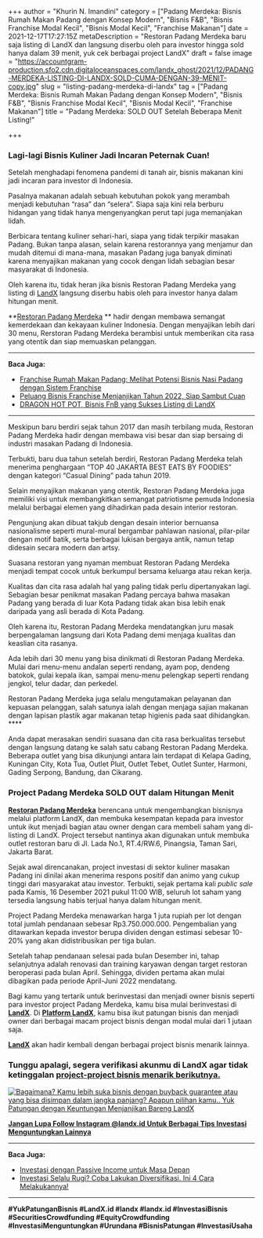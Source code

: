 +++
author = "Khurin N. Imandini"
category = ["Padang Merdeka: Bisnis Rumah Makan Padang dengan Konsep Modern", "Bisnis F&B", "Bisnis Franchise Modal Kecil", "Bisnis Modal Kecil", "Franchise Makanan"]
date = 2021-12-17T17:27:15Z
metaDescription = "Restoran Padang Merdeka baru saja listing di LandX dan langsung diserbu oleh para investor hingga sold hanya dalam 39 menit, yuk cek berbagai project LandX"
draft = false
image = "https://accountgram-production.sfo2.cdn.digitaloceanspaces.com/landx_ghost/2021/12/PADANG-MERDEKA-LISTING-DI-LANDX-SOLD-CUMA-DENGAN-39-MENIT-copy.jpg"
slug = "listing-padang-merdeka-di-landx"
tag = ["Padang Merdeka: Bisnis Rumah Makan Padang dengan Konsep Modern", "Bisnis F&B", "Bisnis Franchise Modal Kecil", "Bisnis Modal Kecil", "Franchise Makanan"]
title = "Padang Merdeka: SOLD OUT Setelah Beberapa Menit Listing!"

+++


### Lagi-lagi Bisnis Kuliner Jadi Incaran Peternak Cuan!

Setelah menghadapi fenomena pandemi di tanah air, bisnis makanan kini jadi incaran para investor di Indonesia.

Pasalnya makanan adalah sebuah kebutuhan pokok yang merambah menjadi kebutuhan “rasa” dan “selera”. Siapa saja kini rela berburu hidangan yang tidak hanya mengenyangkan perut tapi juga memanjakan lidah.

Berbicara tentang kuliner sehari-hari, siapa yang tidak terpikir masakan Padang. Bukan tanpa alasan, selain karena restorannya yang menjamur dan mudah ditemui di mana-mana, masakan Padang juga banyak diminati karena menyajikan makanan yang cocok dengan lidah sebagian besar masyarakat di Indonesia.

Oleh karena itu, tidak heran jika bisnis Restoran Padang Merdeka yang listing di [LandX](https://landx.id/) langsung diserbu habis oleh para investor hanya dalam hitungan menit.

**[Restoran Padang Merdeka](https://landx.id/project/#/pmbb) ** hadir dengan membawa semangat kemerdekaan dan kekayaan kuliner Indonesia. Dengan menyajikan lebih dari 30 menu, Rerstoran Padang Merdeka berambisi untuk memberikan cita rasa yang otentik dan siap memuaskan pelanggan.

---

**Baca Juga:**

* [Franchise Rumah Makan Padang: Melihat Potensi Bisnis Nasi Padang dengan Sistem Franchise](https://landx.id/blog/membangun-bisnis-rumah-makan-padang-dengan-sistem-franchise/)
* [Peluang Bisnis Franchise Menjanjikan Tahun 2022, Siap Sambut Cuan](https://landx.id/blog/peluang-bisnis-franchise-terbaik-di-tahun-2022/)
* [DRAGON HOT POT, Bisnis FnB yang Sukses Listing di LandX](https://landx.id/blog/dragon-hot-pot-bisnis-fnb-yang-sukses-listing-di-landx/)

---

Meskipun baru berdiri sejak tahun 2017 dan masih terbilang muda, Restoran Padang Merdeka hadir dengan membawa visi besar dan siap bersaing di industri masakan Padang di Indonesia.

Terbukti, baru dua tahun setelah berdiri, Restoran Padang Merdeka telah menerima penghargaan “TOP 40 JAKARTA BEST EATS BY FOODIES” dengan kategori “Casual Dining” pada tahun 2019.

Selain menyajikan makanan yang otentik, Restoran Padang Merdeka juga memiliki visi untuk membangkitkan semangat patriotisme pemuda Indonesia melalui berbagai elemen yang dihadirkan pada desain interior restoran.

Pengunjung akan dibuat takjub dengan desain interior bernuansa nasionalisme seperti mural-mural bergambar pahlawan nasional, pilar-pilar dengan motif batik, serta berbagai lukisan bergaya antik, namun tetap didesain secara modern dan artsy.

Suasana restoran yang nyaman membuat Restoran Padang Merdeka menjadi tempat cocok untuk berkumpul bersama keluarga atau rekan kerja.

Kualitas dan cita rasa adalah hal yang paling tidak perlu dipertanyakan lagi. Sebagian besar penikmat masakan Padang percaya bahwa masakan Padang yang berada di luar Kota Padang tidak akan bisa lebih enak daripada yang asli berada di Kota Padang.

Oleh karena itu, Restoran Padang Merdeka mendatangkan juru masak berpengalaman langsung dari Kota Padang demi menjaga kualitas dan keaslian cita rasanya.

Ada lebih dari 30 menu yang bisa dinikmati di Restoran Padang Merdeka. Mulai dari menu-menu andalan seperti rendang, ayam pop, dendeng batokok, gulai kepala ikan, sampai menu-menu pelengkap seperti rendang jengkol, telur dadar, dan perkedel.

Restoran Padang Merdeka juga selalu mengutamakan pelayanan dan kepuasan pelanggan, salah satunya ialah dengan menjaga sajian makanan dengan lapisan plastik agar makanan tetap higienis pada saat dihidangkan. ****

Anda dapat merasakan sendiri suasana dan cita rasa berkualitas tersebut dengan langsung datang ke salah satu cabang Restoran Padang Merdeka. Beberapa outlet yang bisa dikunjungi antara lain terdapat di Kelapa Gading, Kuningan City, Kota Tua, Outlet Pluit, Outlet Tebet, Outlet Sunter, Harmoni, Gading Serpong, Bandung, dan Cikarang.

### Project Padang Merdeka SOLD OUT dalam Hitungan Menit

[**Restoran Padang Merdeka**](https://landx.id/project/#/pmbb) berencana untuk mengembangkan bisnisnya melalui platform LandX, dan membuka kesempatan kepada para investor untuk ikut menjadi bagian atau owner dengan cara membeli saham yang di-listing di LandX. Project tersebut nantinya akan digunakan untuk membuka outlet restoran baru di Jl. Lada No.1, RT.4/RW.6, Pinangsia, Taman Sari, Jakarta Barat.

Sejak awal direncanakan, project investasi di sektor kuliner masakan Padang ini dinilai akan menerima respons positif dan animo yang cukup tinggi dari masyarakat atau investor. Terbukti, sejak pertama kali _public sale_ pada Kamis, 16 Desember 2021 pukul 11:00 WIB, seluruh lot saham yang tersedia langsung habis terjual hanya dalam hitungan menit.

Project Padang Merdeka menawarkan harga 1 juta rupiah per lot dengan total jumlah pendanaan sebesar Rp3.750.000.000. Pengembalian yang ditawarkan kepada investor berupa dividen dengan estimasi sebesar 10-20% yang akan didistribusikan per tiga bulan.

Setelah tahap pendanaan selesai pada bulan Desember ini, tahap selanjutnya adalah renovasi dan training karyawan dengan target restoran beroperasi pada bulan April. Sehingga, dividen pertama akan mulai dibagikan pada periode April-Juni 2022 mendatang.

Bagi kamu yang tertarik untuk berinvestasi dan menjadi owner bisnis seperti para investor project Padang Merdeka, kamu bisa mulai berinvestasi di [**LandX**](https://landx.id/project/#/pmbb). Di [**Platform LandX**](https://landx.id/project/#/pmbb), kamu bisa ikut patungan bisnis dan menjadi owner dari berbagai macam project bisnis dengan modal mulai dari 1 jutaan saja.

**[LandX](https://landx.id/project/#/pmbb)** akan hadir kembali dengan berbagai project bisnis menarik lainnya.

### Tunggu apalagi, segera verifikasi akunmu di LandX agar tidak ketinggalan [project-project bisnis menarik berikutnya.](https://landx.id/project/)

[![Bagaimana? Kamu lebih suka bisnis dengan buyback guarantee atau yang bisa disimpan dalam jangka panjang? Apapun pilihan kamu.. Yuk Patungan  dengan Keuntungan Menjanjikan Bareng LandX](https://accountgram-production.sfo2.cdn.digitaloceanspaces.com/landx_ghost/2021/10/Equity-Crowdfunding-di-Indonesia-1--3.png)](http://landx.id/project/)

[**Jangan Lupa Follow Instagram @landx.id Untuk Berbagai Tips Investasi Menguntungkan Lainnya**](https://www.instagram.com/landx.id/?utm_medium=copy_link)

---

**Baca Juga:**

* [Investasi dengan Passive Income untuk Masa Depan](https://landx.id/blog/investasi-dengan-passive-income-untuk-masa-depan/)
* [Investasi Selalu Rugi? Coba Lakukan Diversifikasi. Ini 4 Cara Melakukannya!](https://landx.id/blog/arti-penting-diversifikasi-dalam-investasi/)

---

**#YukPatunganBisnis    #LandX.id    #landx         #landx.id    #InvestasiBisnis  #SecuritiesCrowdfunding   #EquityCrowdfunding    #InvestasiMenguntungkan     #Urundana    #BisnisPatungan    #InvestasiUsaha**

